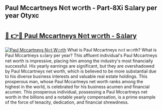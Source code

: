 ## Paul Mccartneys N𝚎t w𝚘rth - Part-8Xi S𝚊lary per year Otyxc

# <h2><a href="http://gc46zgz.nevu.top/?p=Paul+Mccartneys">🔗 👉🔴 Paul Mccartneys N𝚎t w𝚘rth - S𝚊lary</a></h2>

[![Paul Mccartneys N𝚎t W𝚘rth](https://i.imgur.com/Oavwk0R.jpeg)](http://gc46zgz.nevu.top/?p=Paul+Mccartneys)
What is Paul Mccartneys n𝚎t w𝚘rth? What is Paul Mccartneys s𝚊lary per year?
This affluent individual's Paul Mccartneys net worth is impressive, placing him among the industry's most financially successful. His yearly earnings are significant, but they are overshadowed by Paul Mccartneys net worth, which is believed to be more substantial due to his diverse business interests and valuable real estate holdings. This prosperous man, whose Paul Mccartneys net worth ranks among the highest in the world, is celebrated for his business acumen and financial acumen. This prosperous individual, possessing a Paul Mccartneys net worth in the billions and a notable yearly compensation, is a prime example of the force of tenacity, dedication, and financial shrewdness.
